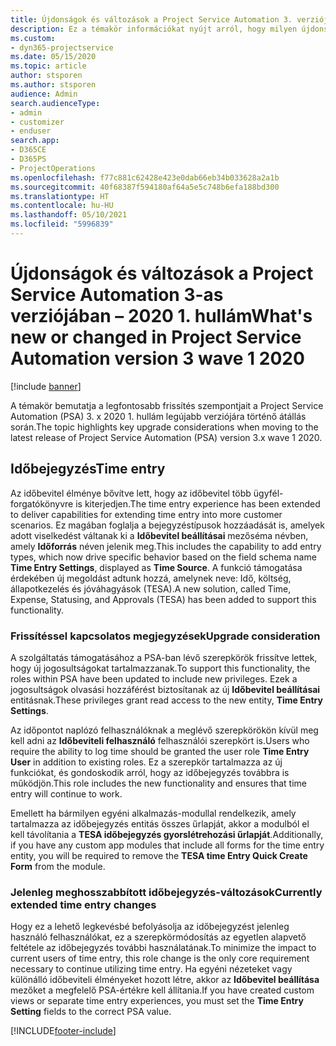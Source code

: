 ```yaml
---
title: Újdonságok és változások a Project Service Automation 3. verziójában – 2020 1. hullám
description: Ez a témakör információkat nyújt arról, hogy milyen újdonságok és változások vannak a Project Service Automation 3. verziójában – 2020. 1. hullám.
ms.custom:
- dyn365-projectservice
ms.date: 05/15/2020
ms.topic: article
author: stsporen
ms.author: stsporen
audience: Admin
search.audienceType:
- admin
- customizer
- enduser
search.app:
- D365CE
- D365PS
- ProjectOperations
ms.openlocfilehash: f77c881c62428e423e0dab66eb34b033628a2a1b
ms.sourcegitcommit: 40f68387f594180af64a5e5c748b6efa188bd300
ms.translationtype: HT
ms.contentlocale: hu-HU
ms.lasthandoff: 05/10/2021
ms.locfileid: "5996839"
---
```

# <a name="whats-new-or-changed-in-project-service-automation-version-3-wave-1-2020"></a><span data-ttu-id="053ce-103">Újdonságok és változások a Project Service Automation 3-as verziójában – 2020 1. hullám</span><span class="sxs-lookup"><span data-stu-id="053ce-103">What's new or changed in Project Service Automation version 3 wave 1 2020</span></span>

[!include [banner](../includes/psa-now-project-operations.md)]

<span data-ttu-id="053ce-104">A témakör bemutatja a legfontosabb frissítés szempontjait a Project Service Automation (PSA) 3. x 2020 1. hullám legújabb verziójára történő átállás során.</span><span class="sxs-lookup"><span data-stu-id="053ce-104">The topic highlights key upgrade considerations when moving to the latest release of Project Service Automation (PSA) version 3.x wave 1 2020.</span></span>

## <a name="time-entry"></a><span data-ttu-id="053ce-105">Időbejegyzés</span><span class="sxs-lookup"><span data-stu-id="053ce-105">Time entry</span></span>
<span data-ttu-id="053ce-106">Az időbevitel élménye bővítve lett, hogy az időbevitel több ügyfél-forgatókönyvre is kiterjedjen.</span><span class="sxs-lookup"><span data-stu-id="053ce-106">The time entry experience has been extended to deliver capabilities for extending time entry into more customer scenarios.</span></span> <span data-ttu-id="053ce-107">Ez magában foglalja a bejegyzéstípusok hozzáadását is, amelyek adott viselkedést váltanak ki a **Időbevitel beállításai** mezőséma névben, amely **Időforrás** néven jelenik meg.</span><span class="sxs-lookup"><span data-stu-id="053ce-107">This includes the capability to add entry types, which now drive specific behavior based on the field schema name **Time Entry Settings**, displayed as **Time Source**.</span></span> <span data-ttu-id="053ce-108">A funkció támogatása érdekében új megoldást adtunk hozzá, amelynek neve: Idő, költség, állapotkezelés és jóváhagyások (TESA).</span><span class="sxs-lookup"><span data-stu-id="053ce-108">A new solution, called Time, Expense, Statusing, and Approvals (TESA) has been added to support this functionality.</span></span>

### <a name="upgrade-consideration"></a><span data-ttu-id="053ce-109">Frissítéssel kapcsolatos megjegyzések</span><span class="sxs-lookup"><span data-stu-id="053ce-109">Upgrade consideration</span></span>
<span data-ttu-id="053ce-110">A szolgáltatás támogatásához a PSA-ban lévő szerepkörök frissítve lettek, hogy új jogosultságokat tartalmazzanak.</span><span class="sxs-lookup"><span data-stu-id="053ce-110">To support this functionality, the roles within PSA have been updated to include new privileges.</span></span> <span data-ttu-id="053ce-111">Ezek a jogosultságok olvasási hozzáférést biztosítanak az új **Időbevitel beállításai** entitásnak.</span><span class="sxs-lookup"><span data-stu-id="053ce-111">These privileges grant read access to the new entity, **Time Entry Settings**.</span></span>

<span data-ttu-id="053ce-112">Az időpontot naplózó felhasználóknak a meglévő szerepkörökön kívül meg kell adni az **Időbeviteli felhasználó** felhasználói szerepkört is.</span><span class="sxs-lookup"><span data-stu-id="053ce-112">Users who require the ability to log time should be granted the user role **Time Entry User** in addition to existing roles.</span></span> <span data-ttu-id="053ce-113">Ez a szerepkör tartalmazza az új funkciókat, és gondoskodik arról, hogy az időbejegyzés továbbra is működjön.</span><span class="sxs-lookup"><span data-stu-id="053ce-113">This role includes the new functionality and ensures that time entry will continue to work.</span></span>

<span data-ttu-id="053ce-114">Emellett ha bármilyen egyéni alkalmazás-modullal rendelkezik, amely tartalmazza az időbejegyzés entitás összes űrlapját, akkor a modulból el kell távolítania a **TESA időbejegyzés gyorslétrehozási űrlapját**.</span><span class="sxs-lookup"><span data-stu-id="053ce-114">Additionally, if you have any custom app modules that include all forms for the time entry entity, you will be required to remove the **TESA time Entry Quick Create Form** from the module.</span></span>

### <a name="currently-extended-time-entry-changes"></a><span data-ttu-id="053ce-115">Jelenleg meghosszabbított időbejegyzés-változások</span><span class="sxs-lookup"><span data-stu-id="053ce-115">Currently extended time entry changes</span></span>
<span data-ttu-id="053ce-116">Hogy ez a lehető legkevésbé befolyásolja az időbejegyzést jelenleg használó felhasználókat, ez a szerepkörmódosítás az egyetlen alapvető feltétele az időbejegyzés további használatának.</span><span class="sxs-lookup"><span data-stu-id="053ce-116">To minimize the impact to current users of time entry, this role change is the only core requirement necessary to continue utilizing time entry.</span></span> <span data-ttu-id="053ce-117">Ha egyéni nézeteket vagy különálló időbeviteli élményeket hozott létre, akkor az **Időbevitel beállítása** mezőket a megfelelő PSA-értékre kell állítania.</span><span class="sxs-lookup"><span data-stu-id="053ce-117">If you have created custom views or separate time entry experiences, you must set the **Time Entry Setting** fields to the correct PSA value.</span></span>


[!INCLUDE[footer-include](../includes/footer-banner.md)]